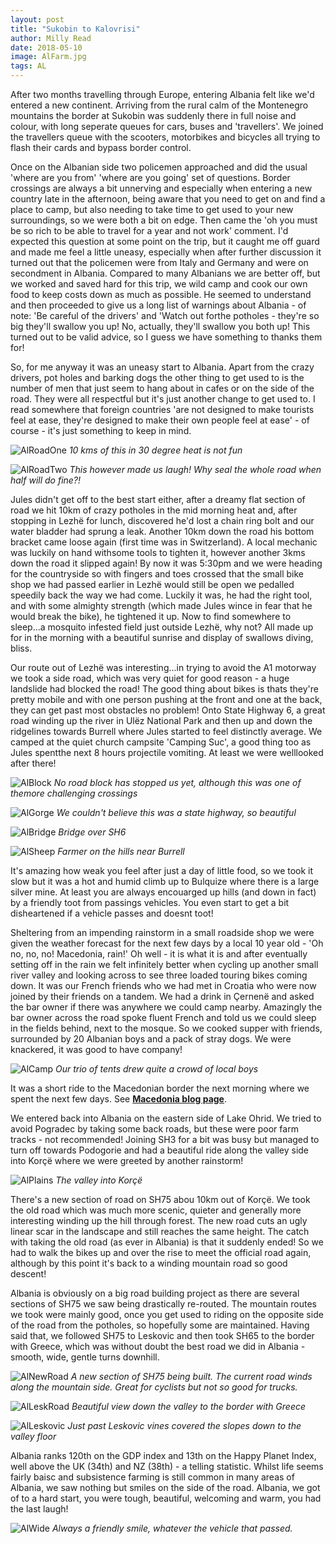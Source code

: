```yaml
---
layout: post
title: "Sukobin to Kalovrisi"
author: Milly Read
date: 2018-05-10
image: AlFarm.jpg
tags: AL  
---
```


After two months travelling through Europe, entering Albania felt like we'd entered a new continent. Arriving from the rural calm of the Montenegro mountains the border at Sukobin was suddenly there in full noise and colour, with long seperate queues for cars, buses and 'travellers'. We joined the travellers queue with the scooters, motorbikes and bicycles all trying to flash their cards and bypass border control. 

Once on the Albanian side two policemen approached and did the usual 'where are you from' 'where are you going' set of questions. Border crossings are always a bit unnerving and especially when entering a new country late in the afternoon, being aware that you need to get on and find a place to camp, but also needing to take time to get used to your new surroundings, so we were both a bit on edge. Then came the 'oh you must be so rich to be able to travel for a year and not work' comment. I'd expected this question at some point on the trip, but it caught me off guard and made me feel a little uneasy, especially when after further discussion it turned out that the policemen were from Italy and Germany and were on secondment in Albania. Compared to many Albanians we are better off, but we worked and saved hard for this trip, we wild camp and cook our own food to keep costs down as much as possible. He seemed to understand and then proceeded to give us a long list of warnings about Albania - of note: 'Be careful of the drivers' and 'Watch out forthe potholes - they're so big they'll swallow you up! No, actually, they'll swallow you both up! This turned out to be valid advice, so I guess we have something to thanks them for! 

So, for me anyway it was an uneasy start to Albania. Apart from the crazy drivers, pot holes and barking dogs the other thing to get used to is the number of men that just seem to hang about in cafes or on the side of the road. They were all respectful but it's just another change to get used to. I read somewhere that foreign countries 'are not designed to make tourists feel at ease, they're designed to make their own people feel at ease' - of course - it's just something to keep in mind.

![AlRoadOne](assets/img/AlRoadOne.jpg) *10 kms of this in 30 degree heat is not fun*

![AlRoadTwo](assets/img/AlRoadTwo.jpg) *This however made us laugh! Why seal the whole road when half will do fine?!*

Jules didn't get off to the best start either, after a dreamy flat section of road we hit 10km of crazy potholes in the mid morning heat and, after stopping in Lezhë for lunch, discovered he'd lost a chain ring bolt and our water bladder had sprung a leak. Another 10km down the road his bottom bracket came loose again (first time was in Switzerland). A local mechanic was luckily on hand withsome tools to tighten it, however another 3kms down the road it slipped again! By now it was 5:30pm and we were heading for the countryside so with fingers and toes crossed that the small bike shop we had passed earlier in Lezhë would still be open we pedalled speedily back the way we had come. Luckily it was, he had the right tool, and with some almighty strength (which made Jules wince in fear that he would break the bike), he tightened it up. Now to find somewhere to sleep...a mosquito infested field just outside Lezhë, why not? All made up for in the morning with a beautiful sunrise and display of swallows diving, bliss.

Our route out of Lezhë was interesting...in trying to avoid the A1 motorway we took a side road, which was very quiet for good reason - a huge landslide had blocked the road! The good thing about bikes is thats they're pretty mobile and with one person pushing at the front and one at the back, they can get past most obstacles no problem! Onto State Highway 6, a great road winding up the river in Ulëz National Park and then up and down the ridgelines towards Burrell where Jules started to feel distinctly average. We camped at the quiet church campsite 'Camping Suc', a good thing too as Jules spentthe next 8 hours projectile vomiting. At least we were welllooked after there!  

![AlBlock](assets/img/AlRoadBlock.jpg) *No road block has stopped us yet, although this was one of themore challenging crossings*

![AlGorge](assets/img/AlGorge.jpg) *We couldn't believe this was a state highway, so beautiful*

![AlBridge](assets/img/AlBridge.jpg) *Bridge over SH6*

![AlSheep](assets/img/AlSheep.JPG) *Farmer on the hills near Burrell*

It's amazing how weak you feel after just a day of little food, so we took it slow but it was a hot and humid climb up to Bulquize where there is a large silver mine. At least you are always encouarged up hills (and down in fact) by a friendly toot from passings vehicles. You even start to get a bit disheartened if a vehicle passes and doesnt toot!  

Sheltering from an impending rainstorm in a small roadside shop we were given the weather forecast for the next few days by a local 10 year old - 'Oh no, no, no! Macedonia, rain!' Oh well - it is what it is and after eventually setting off in the rain we felt infinitely better when cycling up another small river valley and looking across to see three loaded touring bikes coming down. It was our French friends who we had met in Croatia who were now joined by their friends on a tandem. We had a drink in Çernenë and asked the bar owner if there was anywhere we could camp nearby. Amazingly the bar owner across the road spoke fluent French and told us we could sleep in the fields behind, next to the mosque. So we cooked supper with friends, surrounded by 20 Albanian boys and a pack of stray dogs. We were knackered, it was good to have company!  

![AlCamp](assets/img/AlCamp.jpg) *Our trio of tents drew quite a crowd of local boys*

It was a short ride to the Macedonian border the next morning where we spent the next few days. See [**Macedonia blog page**](http://readcycleread.bike/pages/blog/Macedonia/).

We entered back into Albania on the eastern side of Lake Ohrid. We tried to avoid Pogradec by taking some back roads, but these were poor farm tracks - not recommended!  Joining SH3 for a bit was busy but managed to turn off towards Podogorie and had a beautiful ride along the valley side into Korçë where we were greeted by another rainstorm! 

![AlPlains](assets/img/AlPlains.JPG) *The valley into Korçë*

There's a new section of road on SH75 abou 10km out of Korçë. We took the old road which was much more scenic, quieter and generally more interesting winding up the hill through forest. The new road cuts an ugly linear scar in the landscape and still reaches the same height. The catch with taking the old road (as ever in Albania) is that it suddenly ended! So we had to walk the bikes up and over the rise to meet the official road again, although by this point it's back to a winding mountain road so good descent!  

Albania is obviously on a big road building project as there are several sections of SH75 we saw being drastically re-routed. The mountain routes we took were mainly good, once you get used to riding on the opposite side of the road from the potholes, so hopefully some are maintained. Having said that, we followed SH75 to Leskovic and then took SH65 to the border with Greece, which was without doubt the best road we did in Albania - smooth, wide, gentle turns downhill.

![AlNewRoad](assets/img/AlNewRoad.jpg) *A new section of SH75 being built. The current road winds along the mountain side. Great for cyclists but not so good for trucks.* 

![AlLeskRoad](assets/img/AlLeskRoad.jpg) *Beautiful view down the valley to the border with Greece*

![AlLeskovic](assets/img/AlLeskovic.JPG) *Just past Leskovic vines covered the slopes down to the valley floor*

Albania ranks 120th on the GDP index and 13th on the Happy Planet Index, well above the UK (34th) and NZ (38th) - a telling statistic. Whilst life seems fairly baisc and subsistence farming is still common in many areas of Albania, we saw nothing but smiles on the side of the road.  Albania, we got of to a hard start, you were tough, beautiful, welcoming and warm, you had the last laugh!  

![AlWide](assets/img/AlWide.jpg) *Always a friendly smile, whatever the vehicle that passed.*

